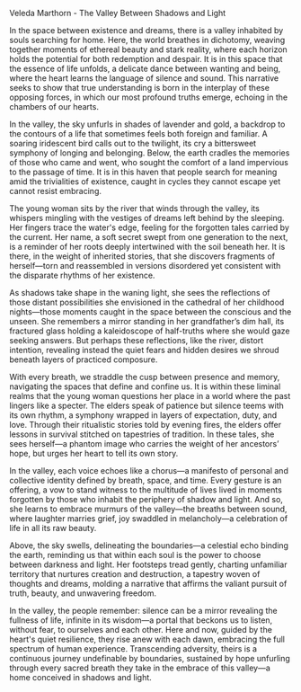Veleda Marthorn - The Valley Between Shadows and Light

In the space between existence and dreams, there is a valley inhabited by souls searching for home. Here, the world breathes in dichotomy, weaving together moments of ethereal beauty and stark reality, where each horizon holds the potential for both redemption and despair. It is in this space that the essence of life unfolds, a delicate dance between wanting and being, where the heart learns the language of silence and sound. This narrative seeks to show that true understanding is born in the interplay of these opposing forces, in which our most profound truths emerge, echoing in the chambers of our hearts.

In the valley, the sky unfurls in shades of lavender and gold, a backdrop to the contours of a life that sometimes feels both foreign and familiar. A soaring iridescent bird calls out to the twilight, its cry a bittersweet symphony of longing and belonging. Below, the earth cradles the memories of those who came and went, who sought the comfort of a land impervious to the passage of time. It is in this haven that people search for meaning amid the trivialities of existence, caught in cycles they cannot escape yet cannot resist embracing.

The young woman sits by the river that winds through the valley, its whispers mingling with the vestiges of dreams left behind by the sleeping. Her fingers trace the water's edge, feeling for the forgotten tales carried by the current. Her name, a soft secret swept from one generation to the next, is a reminder of her roots deeply intertwined with the soil beneath her. It is there, in the weight of inherited stories, that she discovers fragments of herself—torn and reassembled in versions disordered yet consistent with the disparate rhythms of her existence.

As shadows take shape in the waning light, she sees the reflections of those distant possibilities she envisioned in the cathedral of her childhood nights—those moments caught in the space between the conscious and the unseen. She remembers a mirror standing in her grandfather’s dim hall, its fractured glass holding a kaleidoscope of half-truths where she would gaze seeking answers. But perhaps these reflections, like the river, distort intention, revealing instead the quiet fears and hidden desires we shroud beneath layers of practiced composure.

With every breath, we straddle the cusp between presence and memory, navigating the spaces that define and confine us. It is within these liminal realms that the young woman questions her place in a world where the past lingers like a specter. The elders speak of patience but silence teems with its own rhythm, a symphony wrapped in layers of expectation, duty, and love. Through their ritualistic stories told by evening fires, the elders offer lessons in survival stitched on tapestries of tradition. In these tales, she sees herself—a phantom image who carries the weight of her ancestors’ hope, but urges her heart to tell its own story.

In the valley, each voice echoes like a chorus—a manifesto of personal and collective identity defined by breath, space, and time. Every gesture is an offering, a vow to stand witness to the multitude of lives lived in moments forgotten by those who inhabit the periphery of shadow and light. And so, she learns to embrace murmurs of the valley—the breaths between sound, where laughter marries grief, joy swaddled in melancholy—a celebration of life in all its raw beauty.

Above, the sky swells, delineating the boundaries—a celestial echo binding the earth, reminding us that within each soul is the power to choose between darkness and light. Her footsteps tread gently, charting unfamiliar territory that nurtures creation and destruction, a tapestry woven of thoughts and dreams, molding a narrative that affirms the valiant pursuit of truth, beauty, and unwavering freedom.

In the valley, the people remember: silence can be a mirror revealing the fullness of life, infinite in its wisdom—a portal that beckons us to listen, without fear, to ourselves and each other. Here and now, guided by the heart's quiet resilience, they rise anew with each dawn, embracing the full spectrum of human experience. Transcending adversity, theirs is a continuous journey undefinable by boundaries, sustained by hope unfurling through every sacred breath they take in the embrace of this valley—a home conceived in shadows and light.